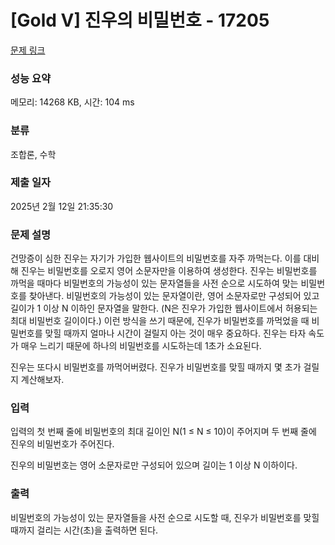 # [Gold V] 진우의 비밀번호 - 17205 

[문제 링크](https://www.acmicpc.net/problem/17205) 

### 성능 요약

메모리: 14268 KB, 시간: 104 ms

### 분류

조합론, 수학

### 제출 일자

2025년 2월 12일 21:35:30

### 문제 설명

<p>건망증이 심한 진우는 자기가 가입한 웹사이트의 비밀번호를 자주 까먹는다. 이를 대비해 진우는 비밀번호를 오로지 영어 소문자만을 이용하여 생성한다. 진우는 비밀번호를 까먹을 때마다 비밀번호의 가능성이 있는 문자열들을 사전 순으로 시도하여 맞는 비밀번호를 찾아낸다. 비밀번호의 가능성이 있는 문자열이란, 영어 소문자로만 구성되어 있고 길이가 1 이상 N 이하인 문자열을 말한다. (N은 진우가 가입한 웹사이트에서 허용되는 최대 비밀번호 길이이다.) 이런 방식을 쓰기 때문에, 진우가 비밀번호를 까먹었을 때 비밀번호를 맞힐 때까지 얼마나 시간이 걸릴지 아는 것이 매우 중요하다. 진우는 타자 속도가 매우 느리기 때문에 하나의 비밀번호를 시도하는데 1초가 소요된다.</p>

<p>진우는 또다시 비밀번호를 까먹어버렸다. 진우가 비밀번호를 맞힐 때까지 몇 초가 걸릴지 계산해보자.</p>

### 입력 

 <p>입력의 첫 번째 줄에 비밀번호의 최대 길이인 N(1 ≤ N ≤ 10)이 주어지며 두 번째 줄에 진우의 비밀번호가 주어진다.</p>

<p>진우의 비밀번호는 영어 소문자로만 구성되어 있으며 길이는 1 이상 N 이하이다.</p>

### 출력 

 <p>비밀번호의 가능성이 있는 문자열들을 사전 순으로 시도할 때, 진우가 비밀번호를 맞힐 때까지 걸리는 시간(초)을 출력하면 된다.</p>

